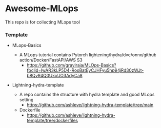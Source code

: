 # Awesome-MLops
This repo is for collecting MLops tool





### Template

- MLops-Basics
  - A MLops tutorial contains Pytorch lightening/hydra/dvc/onnx/github action/Docker/FastAPI/AWS S3
    - https://github.com/graviraja/MLOps-Basics?fbclid=IwAR3kLP5D4-RooBatEyCJHFyu5hp94jRd30zWJt-b8Qv94Q0UkoUO3AdyCa8  

- Lightning-hydra-template
  - A repo contains the structure with hydra template and good MLops setting 
    - https://github.com/ashleve/lightning-hydra-template/tree/main   
  - Dockerfile
    - https://github.com/ashleve/lightning-hydra-template/tree/dockerfiles
